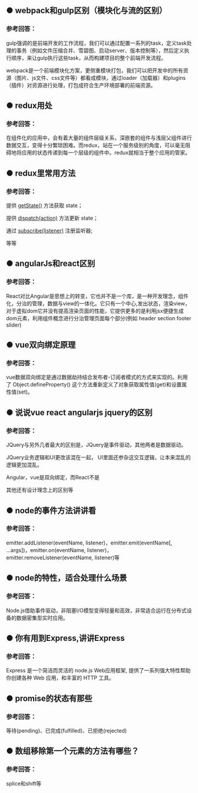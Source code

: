 <h2>●   webpack和gulp区别（模块化与流的区别） </h2><h3>参考回答：</h3> <div>  gulp强调的是前端开发的工作流程，我们可以通过配置一系列的task，定义task处理的事务（例如文件压缩合并、雪碧图、启动server、版本控制等），然后定义执行顺序，来让gulp执行这些task，从而构建项目的整个前端开发流程。 </div> <p>  webpack是一个前端模块化方案，更侧重模块打包，我们可以把开发中的所有资源（图片、js文件、css文件等）都看成模块，通过loader（加载器）和plugins（插件）对资源进行处理，打包成符合生产环境部署的前端资源。 </p>
<h2>●   redux用处 </h2><h3>参考回答：</h3> <div>  在组件化的应用中，会有着大量的组件层级关系，深嵌套的组件与浅层父组件进行数据交互，变得十分繁琐困难。而redux，站在一个服务级别的角度，可以毫无阻碍地将应用的状态传递到每一个层级的组件中。redux就相当于整个应用的管家。 </div><h2>●   redux里常用方法 </h2><h3>参考回答：</h3> <div>  提供 <a href="#getState">getState()</a> 方法获取 state； </div> <p>  提供 <a href="#dispatch">dispatch(action)</a> 方法更新 state； </p> <p>  通过 <a href="#subscribe">subscribe(listener)</a> 注册监听器; </p> <p>  等等 </p><h2>●   angularJs和react区别 </h2><h3>参考回答：</h3> <div>  React对比Angular是思想上的转变，它也并不是一个库，是一种开发理念，组件化，分治的管理，数据与view的一体化。它只有一个中心,发出状态，渲染view，对于虚拟dom它并没有提高渲染页面的性能，它提供更多的是利用jsx便捷生成dom元素，利用组件概念进行分治管理页面每个部分(例如 header section footer slider) </div><h2>●   vue双向绑定原理 </h2><h3>参考回答：</h3> <div>  vue数据双向绑定是通过数据劫持结合发布者-订阅者模式的方式来实现的。利用了 Object.defineProperty() 这个方法重新定义了对象获取属性值(get)和设置属性值(set)。 </div><h2>●   说说vue react angularjs jquery的区别 </h2><h3>参考回答：</h3> <div>  JQuery与另外几者最大的区别是，JQuery是事件驱动，其他两者是数据驱动。 </div> <p>  JQuery业务逻辑和UI更改该混在一起， UI里面还参杂这交互逻辑，让本来混乱的逻辑更加混乱。 </p> <p>  Angular，vue是双向绑定，而React不是 </p> <p>  其他还有设计理念上的区别等 </p>
<h2>●   node的事件方法讲讲看 </h2><h3>参考回答：</h3> <div>  emitter.addListener(eventName, listener)，emitter.emit(eventName[, ...args])，emitter.on(eventName, listener)，emitter.removeListener(eventName, listener)等 </div><h2>●   node的特性，适合处理什么场景 </h2><h3>参考回答：</h3> <div>  Node.js借助事件驱动，非阻塞I/O模型变得轻量和高效，非常适合运行在分布式设备的数据密集型实时应用。 </div><h2>●   你有用到Express,讲讲Express </h2><h3>参考回答：</h3> <div>  Express 是一个简洁而灵活的 node.js Web应用框架, 提供了一系列强大特性帮助你创建各种 Web 应用，和丰富的 HTTP 工具。 </div><h2>●   promise的状态有那些 </h2><h3>参考回答：</h3> <div>  等待(pending)、已完成(fulfilled)、已拒绝(rejected) </div><h2>●   数组移除第一个元素的方法有哪些？ </h2><h3>参考回答：</h3> <div>  splice和shift等 </div>